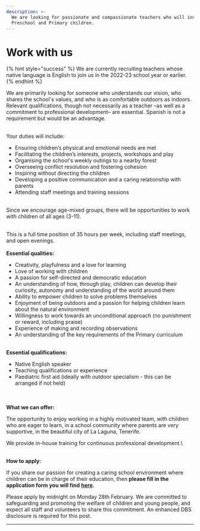 ```yaml
---
description: >-
  We are looking for passionate and compassionate teachers who will inspire our
  Preschool and Primary children.
---
```


# Work with us

{% hint style="success" %}
We are currently recruiting teachers whose native language is English to join us in the 2022-23 school year or earlier.
{% endhint %}

We are primarily looking for someone who understands our vision, who shares the school's values, and who is as comfortable outdoors as indoors. Relevant qualifications, though not necessarily as a teacher –as well as a commitment to professional development– are essential. Spanish is not a requirement but would be an advantage.

\
Your duties will include:

* Ensuring children’s physical and emotional needs are met
* Facilitating the children’s interests, projects, workshops and play
* Organising the school's weekly outings to a nearby forest
* Overseeing conflict resolution and fostering cohesion
* Inspiring without directing the children
* Developing a positive communication and a caring relationship with parents
* Attending staff meetings and training sessions

\
Since we encourage age-mixed groups, there will be opportunities to work with children of all ages (3-11).&#x20;

\
This is a full time position of 35 hours per week, including staff meetings, and open evenings.\
\
**Essential qualities:**&#x20;

* Creativity, playfulness and a love for learning
* Love of working with children
* A passion for self-directed and democratic education
* An understanding of how, through play, children can develop their curiosity, autonomy and understanding of the world around them
* Ability to empower children to solve problems themselves
* Enjoyment of being outdoors and a passion for helping children learn about the natural environment
* Willingness to work towards an unconditional approach (no punishment or reward, including praise)
* Experience of making and recording observations
* An understanding of the key requirements of the Primary curriculum

\
**Essential qualifications:**

* Native English speaker&#x20;
* Teaching qualifications or experience
* Paediatric first aid (ideally with outdoor specialism - this can be arranged if not held)

\
\
**What we can offer:**

The opportunity to enjoy working in a highly motivated team, with children who are eager to learn, in a school community where parents are very supportive, in the beautiful city of La Laguna, Tenerife.

We provide in-house training for continuous professional development.\


\
**How to apply:**

If you share our passion for creating a caring school environment where children can be in charge of their education, then **please fill in the application form you will find** [**here**](https://docs.google.com/forms/d/e/1FAIpQLSfEYcArHGr3Ve9yhbvbsvK9HIoThKwBeOQbmBbKwQjUF9c2tA/viewform?usp=sf\_link)**.**

Please apply by midnight on Monday 28th February. We are committed to safeguarding and promoting the welfare of children and young people, and expect all staff and volunteers to share this commitment.  An enhanced DBS disclosure is required for this post.

****

